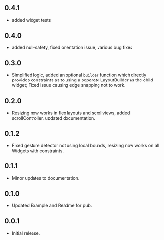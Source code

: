 ## 0.4.1

* added widget tests

## 0.4.0

* added null-safety, fixed orientation issue, various bug fixes

## 0.3.0

* Simplified logic, added an optional `builder` function which directly provides constraints as to using a separate LayoutBuilder as the child widget; Fixed issue causing edge snapping not to work.

## 0.2.0

* Resizing now works in flex layouts and scrollviews, added scrollController, updated documentation.

## 0.1.2

* Fixed gesture detector not using local bounds, resizing now works on all Widgets with constraints.

## 0.1.1

* Minor updates to documentation.

## 0.1.0

* Updated Example and Readme for pub.

## 0.0.1

* Initial release.